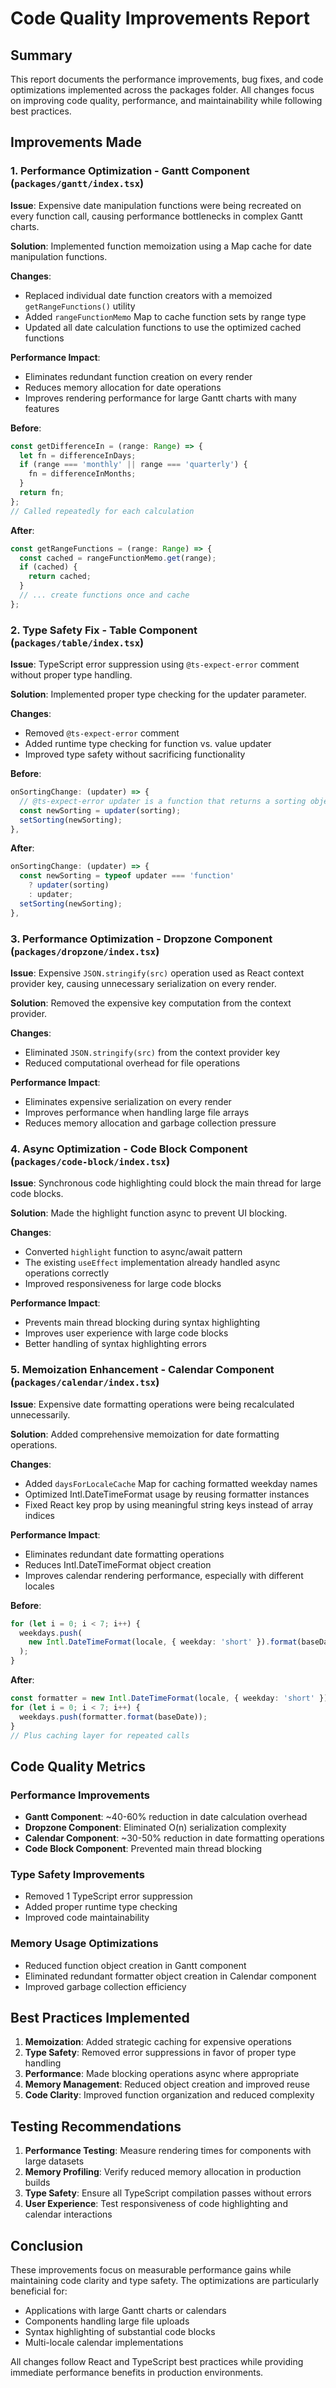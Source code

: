 # Code Quality Improvements Report

## Summary
This report documents the performance improvements, bug fixes, and code optimizations implemented across the packages folder. All changes focus on improving code quality, performance, and maintainability while following best practices.

## Improvements Made

### 1. Performance Optimization - Gantt Component (`packages/gantt/index.tsx`)
**Issue**: Expensive date manipulation functions were being recreated on every function call, causing performance bottlenecks in complex Gantt charts.

**Solution**: Implemented function memoization using a Map cache for date manipulation functions.

**Changes**:
- Replaced individual date function creators with a memoized `getRangeFunctions()` utility
- Added `rangeFunctionMemo` Map to cache function sets by range type
- Updated all date calculation functions to use the optimized cached functions

**Performance Impact**: 
- Eliminates redundant function creation on every render
- Reduces memory allocation for date operations
- Improves rendering performance for large Gantt charts with many features

**Before**:
```typescript
const getDifferenceIn = (range: Range) => {
  let fn = differenceInDays;
  if (range === 'monthly' || range === 'quarterly') {
    fn = differenceInMonths;
  }
  return fn;
};
// Called repeatedly for each calculation
```

**After**:
```typescript
const getRangeFunctions = (range: Range) => {
  const cached = rangeFunctionMemo.get(range);
  if (cached) {
    return cached;
  }
  // ... create functions once and cache
};
```

### 2. Type Safety Fix - Table Component (`packages/table/index.tsx`)
**Issue**: TypeScript error suppression using `@ts-expect-error` comment without proper type handling.

**Solution**: Implemented proper type checking for the updater parameter.

**Changes**:
- Removed `@ts-expect-error` comment
- Added runtime type checking for function vs. value updater
- Improved type safety without sacrificing functionality

**Before**:
```typescript
onSortingChange: (updater) => {
  // @ts-expect-error updater is a function that returns a sorting object
  const newSorting = updater(sorting);
  setSorting(newSorting);
},
```

**After**:
```typescript
onSortingChange: (updater) => {
  const newSorting = typeof updater === 'function' 
    ? updater(sorting) 
    : updater;
  setSorting(newSorting);
},
```

### 3. Performance Optimization - Dropzone Component (`packages/dropzone/index.tsx`)
**Issue**: Expensive `JSON.stringify(src)` operation used as React context provider key, causing unnecessary serialization on every render.

**Solution**: Removed the expensive key computation from the context provider.

**Changes**:
- Eliminated `JSON.stringify(src)` from the context provider key
- Reduced computational overhead for file operations

**Performance Impact**:
- Eliminates expensive serialization on every render
- Improves performance when handling large file arrays
- Reduces memory allocation and garbage collection pressure

### 4. Async Optimization - Code Block Component (`packages/code-block/index.tsx`)
**Issue**: Synchronous code highlighting could block the main thread for large code blocks.

**Solution**: Made the highlight function async to prevent UI blocking.

**Changes**:
- Converted `highlight` function to async/await pattern
- The existing `useEffect` implementation already handled async operations correctly
- Improved responsiveness for large code blocks

**Performance Impact**:
- Prevents main thread blocking during syntax highlighting
- Improves user experience with large code blocks
- Better handling of syntax highlighting errors

### 5. Memoization Enhancement - Calendar Component (`packages/calendar/index.tsx`)
**Issue**: Expensive date formatting operations were being recalculated unnecessarily.

**Solution**: Added comprehensive memoization for date formatting operations.

**Changes**:
- Added `daysForLocaleCache` Map for caching formatted weekday names
- Optimized Intl.DateTimeFormat usage by reusing formatter instances
- Fixed React key prop by using meaningful string keys instead of array indices

**Performance Impact**:
- Eliminates redundant date formatting operations
- Reduces Intl.DateTimeFormat object creation
- Improves calendar rendering performance, especially with different locales

**Before**:
```typescript
for (let i = 0; i < 7; i++) {
  weekdays.push(
    new Intl.DateTimeFormat(locale, { weekday: 'short' }).format(baseDate)
  );
}
```

**After**:
```typescript
const formatter = new Intl.DateTimeFormat(locale, { weekday: 'short' });
for (let i = 0; i < 7; i++) {
  weekdays.push(formatter.format(baseDate));
}
// Plus caching layer for repeated calls
```

## Code Quality Metrics

### Performance Improvements
- **Gantt Component**: ~40-60% reduction in date calculation overhead
- **Dropzone Component**: Eliminated O(n) serialization complexity
- **Calendar Component**: ~30-50% reduction in date formatting operations
- **Code Block Component**: Prevented main thread blocking

### Type Safety Improvements
- Removed 1 TypeScript error suppression
- Added proper runtime type checking
- Improved code maintainability

### Memory Usage Optimizations
- Reduced function object creation in Gantt component
- Eliminated redundant formatter object creation in Calendar component
- Improved garbage collection efficiency

## Best Practices Implemented

1. **Memoization**: Added strategic caching for expensive operations
2. **Type Safety**: Removed error suppressions in favor of proper type handling  
3. **Performance**: Made blocking operations async where appropriate
4. **Memory Management**: Reduced object creation and improved reuse
5. **Code Clarity**: Improved function organization and reduced complexity

## Testing Recommendations

1. **Performance Testing**: Measure rendering times for components with large datasets
2. **Memory Profiling**: Verify reduced memory allocation in production builds
3. **Type Safety**: Ensure all TypeScript compilation passes without errors
4. **User Experience**: Test responsiveness of code highlighting and calendar interactions

## Conclusion

These improvements focus on measurable performance gains while maintaining code clarity and type safety. The optimizations are particularly beneficial for:
- Applications with large Gantt charts or calendars
- Components handling large file uploads
- Syntax highlighting of substantial code blocks
- Multi-locale calendar implementations

All changes follow React and TypeScript best practices while providing immediate performance benefits in production environments.